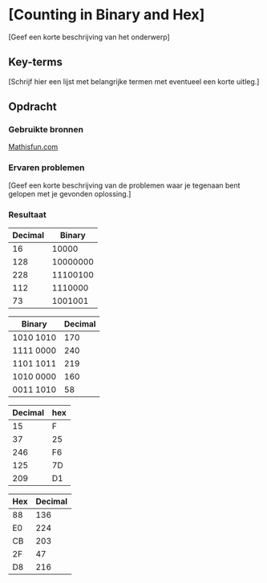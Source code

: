 # [Counting in Binary and Hex]
[Geef een korte beschrijving van het onderwerp]

## Key-terms
[Schrijf hier een lijst met belangrijke termen met eventueel een korte uitleg.]

## Opdracht
### Gebruikte bronnen
[Mathisfun.com](https://www.mathsisfun.com/numbers/bases.html)  


### Ervaren problemen
[Geef een korte beschrijving van de problemen waar je tegenaan bent gelopen met je gevonden oplossing.]

### Resultaat
| Decimal | Binary |
----------|----------
16        |10000
128       |10000000
228       |11100100
112       |1110000
73        |1001001
 
| Binary  | Decimal |
----------|----------
1010 1010 | 170
1111 0000 | 240
1101 1011 | 219
1010 0000 | 160
0011 1010 | 58

| Decimal | hex |
----------|----------
15        |   F
37        |   25
246       |   F6
125       |   7D
209       |   D1

| Hex     | Decimal |
----------|----------
88        |   136
E0        |   224
CB        |   203
2F        |   47
D8        |   216